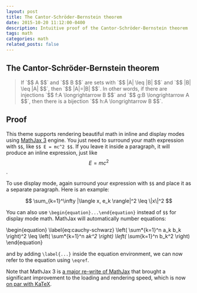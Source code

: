 ```yaml
---
layout: post
title: The Cantor-Schröder-Bernstein theorem
date: 2015-10-20 11:12:00-0400
description: Intuitive proof of the Cantor-Schröder-Bernstein theorem
tags: math
categories: math
related_posts: false
---
```


## The Cantor-Schröder-Bernstein theorem
<blockquote>
  If `$$ A $$` and `$$ B $$` are sets with `$$ |A| \leq |B| $$` and `$$ |B| \leq |A| $$`, then `$$ |A|=|B| $$`. In other words, if there are injections `$$ f:A \longrightarrow B $$` and `$$ g:B \longrightarrow A $$`, then there is a bijection `$$ h:A \longrightarrow B $$`.
</blockquote>

## Proof
This theme supports rendering beautiful math in inline and display modes using [MathJax 3](https://www.mathjax.org/) engine. You just need to surround your math expression with `$$`, like `$$ E = mc^2 $$`. If you leave it inside a paragraph, it will produce an inline expression, just like $$ E = mc^2 $$.

To use display mode, again surround your expression with `$$` and place it as a separate paragraph. Here is an example:

$$
\sum_{k=1}^\infty |\langle x, e_k \rangle|^2 \leq \|x\|^2
$$

You can also use `\begin{equation}...\end{equation}` instead of `$$` for display mode math.
MathJax will automatically number equations:

\begin{equation}
\label{eq:cauchy-schwarz}
\left( \sum*{k=1}^n a_k b_k \right)^2 \leq \left( \sum*{k=1}^n a*k^2 \right) \left( \sum*{k=1}^n b_k^2 \right)
\end{equation}

and by adding `\label{...}` inside the equation environment, we can now refer to the equation using `\eqref`.

Note that MathJax 3 is [a major re-write of MathJax](https://docs.mathjax.org/en/latest/upgrading/whats-new-3.0.html) that brought a significant improvement to the loading and rendering speed, which is now [on par with KaTeX](http://www.intmath.com/cg5/katex-mathjax-comparison.php).
